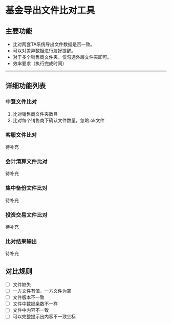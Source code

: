 # 基金导出文件比对工具
## 主要功能

* 比对两套TA系统导出文件数据是否一致。
* 可以对差异数据进行友好提醒。
* 对于多个销售商文件夹，仅勾选外层文件夹即可。
* 效率要求（执行完成时间）
***
## 详细功能列表
### 中登文件比对  
1. 比对销售商文件夹数目
2. 比对每个销售商下确认文件数量，忽略.ok文件
### 客服文件比对
待补充
### 会计清算文件比对
待补充
### 集中备份文件比对
待补充
### 投资交易文件比对
待补充
### 比对结果输出
待补充

## 对比规则
- [ ] 文件缺失
- [ ] 一方文件有值，一方文件为空
- [ ] 文件版本不一致
- [ ] 文件中数据条数不一样
- [ ] 文件中内容不一致
- [ ] 可以完整提示出内容不一致坐标